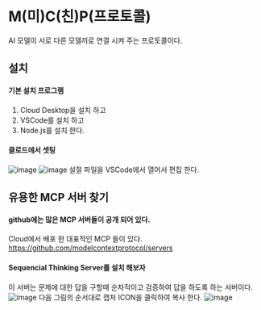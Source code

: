 # M(미)C(친)P(프로토콜)
AI 모델이 서로 다른 모델끼로 연결 시켜 주는 프로토콜이다. 
## 설치 
#### 기본 설치 프로그램 
1. Cloud Desktop을 설치 하고
2. VSCode를 설치 하고
3. Node.js를 설치 한다.
#### 클로드에서 셋팅 
![image](https://github.com/user-attachments/assets/96eb9b72-49e3-44dd-90cb-fdc05bc262dc)
![image](https://github.com/user-attachments/assets/04ddf566-e793-4795-b1d0-c5588a1d447f)
설절 파일을 VSCode에서 열어서 편집 한다. 

## 유용한 MCP 서버 찾기 
#### github에는 많은 MCP 서버들이 공개 되어 있다. 
Cloud에서 배포 한 대표적인 MCP 들이 있다. 
https://github.com/modelcontextprotocol/servers

#### Sequencial Thinking Server를 설치 해보자 
이 서버는 문제에 대한 답을 구할때 순차적이고 
검증하여 답을 하도록 하는 서버이다. 
![image](https://github.com/user-attachments/assets/3be2b7cb-b8c2-468f-90d5-2f49b4770e19)
다음 그림의 순서대로 캡처 ICON을 클릭하여 복사 한다. 
![image](https://github.com/user-attachments/assets/bd0e6f58-0c79-46b9-ba31-a1272857005c)

 



